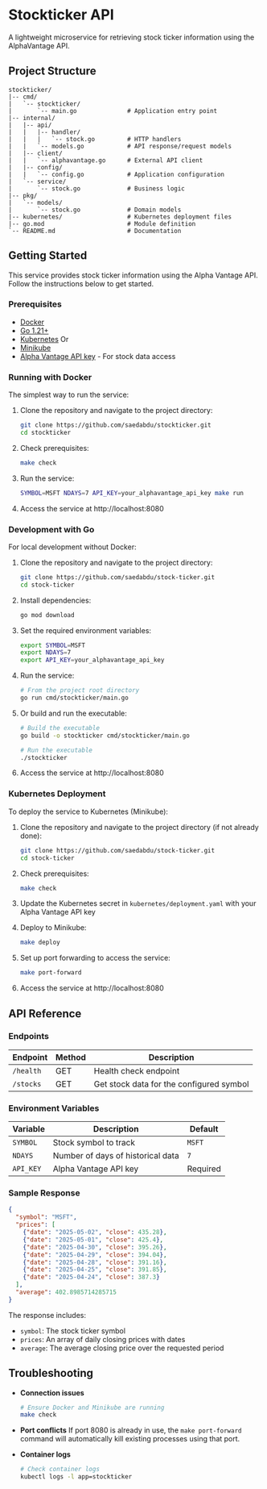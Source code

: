# Stockticker API

A lightweight microservice for retrieving stock ticker information using the AlphaVantage API.

## Project Structure

```
stockticker/
|-- cmd/
|   `-- stockticker/
|       `-- main.go              # Application entry point
|-- internal/
|   |-- api/
|   |   |-- handler/
|   |   |   `-- stock.go         # HTTP handlers
|   |   `-- models.go            # API response/request models
|   |-- client/
|   |   `-- alphavantage.go      # External API client
|   |-- config/
|   |   `-- config.go            # Application configuration
|   `-- service/
|       `-- stock.go             # Business logic
|-- pkg/
|   `-- models/
|       `-- stock.go             # Domain models
|-- kubernetes/                  # Kubernetes deployment files
|-- go.mod                       # Module definition
`-- README.md                    # Documentation
```

## Getting Started

This service provides stock ticker information using the Alpha Vantage API. Follow the instructions below to get started.

### Prerequisites

- [Docker](https://docs.docker.com/get-docker/)
- [Go 1.21+](https://golang.org/dl/)
- [Kubernetes](https://kubernetes.io/docs/tasks/tools/) Or
- [Minikube](https://minikube.sigs.k8s.io/docs/start/)
- [Alpha Vantage API key](https://www.alphavantage.co/support/#api-key) - For stock data access

### Running with Docker

The simplest way to run the service:

1. Clone the repository and navigate to the project directory:
   ```bash
   git clone https://github.com/saedabdu/stockticker.git
   cd stockticker
   ```

2. Check prerequisites:
   ```bash
   make check
   ```

3. Run the service:
   ```bash
   SYMBOL=MSFT NDAYS=7 API_KEY=your_alphavantage_api_key make run
   ```

4. Access the service at http://localhost:8080

### Development with Go

For local development without Docker:

1. Clone the repository and navigate to the project directory:
   ```bash
   git clone https://github.com/saedabdu/stock-ticker.git
   cd stock-ticker
   ```

2. Install dependencies:
   ```bash
   go mod download
   ```

3. Set the required environment variables:
   ```bash
   export SYMBOL=MSFT
   export NDAYS=7
   export API_KEY=your_alphavantage_api_key
   ```

4. Run the service:
   ```bash
   # From the project root directory
   go run cmd/stockticker/main.go
   ```

5. Or build and run the executable:
   ```bash
   # Build the executable
   go build -o stockticker cmd/stockticker/main.go

   # Run the executable
   ./stockticker
   ```

6. Access the service at http://localhost:8080

### Kubernetes Deployment

To deploy the service to Kubernetes (Minikube):

1. Clone the repository and navigate to the project directory (if not already done):
   ```bash
   git clone https://github.com/saedabdu/stock-ticker.git
   cd stock-ticker
   ```

2. Check prerequisites:
   ```bash
   make check
   ```

3. Update the Kubernetes secret in `kubernetes/deployment.yaml` with your Alpha Vantage API key

4. Deploy to Minikube:
   ```bash
   make deploy
   ```

5. Set up port forwarding to access the service:
   ```bash
   make port-forward
   ```

6. Access the service at http://localhost:8080

## API Reference

### Endpoints

| Endpoint | Method | Description |
|----------|--------|-------------|
| `/health` | GET | Health check endpoint |
| `/stocks` | GET | Get stock data for the configured symbol |

### Environment Variables

| Variable | Description | Default |
|----------|-------------|---------|
| `SYMBOL` | Stock symbol to track | `MSFT` |
| `NDAYS` | Number of days of historical data | `7` |
| `API_KEY` | Alpha Vantage API key | Required |

### Sample Response

```json
{
  "symbol": "MSFT",
  "prices": [
    {"date": "2025-05-02", "close": 435.28},
    {"date": "2025-05-01", "close": 425.4},
    {"date": "2025-04-30", "close": 395.26},
    {"date": "2025-04-29", "close": 394.04},
    {"date": "2025-04-28", "close": 391.16},
    {"date": "2025-04-25", "close": 391.85},
    {"date": "2025-04-24", "close": 387.3}
  ],
  "average": 402.8985714285715
}
```

The response includes:
- `symbol`: The stock ticker symbol
- `prices`: An array of daily closing prices with dates
- `average`: The average closing price over the requested period

## Troubleshooting

- **Connection issues**
  ```bash
  # Ensure Docker and Minikube are running
  make check
  ```

- **Port conflicts**
  If port 8080 is already in use, the `make port-forward` command will automatically kill existing processes using that port.

- **Container logs**
  ```bash
  # Check container logs
  kubectl logs -l app=stockticker
  ```

